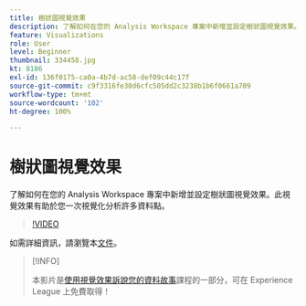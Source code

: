 ```yaml
---
title: 樹狀圖視覺效果
description: 了解如何在您的 Analysis Workspace 專案中新增並設定樹狀圖視覺效果。此視覺效果有助於您一次視覺化分析許多資料點。
feature: Visualizations
role: User
level: Beginner
thumbnail: 334458.jpg
kt: 8186
exl-id: 136f0175-ca0a-4b7d-ac58-def09c44c17f
source-git-commit: c9f3316fe30d6cfc505dd2c3238b1b6f0661a709
workflow-type: tm+mt
source-wordcount: '102'
ht-degree: 100%

---
```


# 樹狀圖視覺效果

了解如何在您的 Analysis Workspace 專案中新增並設定樹狀圖視覺效果。此視覺效果有助於您一次視覺化分析許多資料點。

>[!VIDEO](https://video.tv.adobe.com/v/334458/?quality=12&learn=on)

如需詳細資訊，請瀏覽本[文件](https://experienceleague.adobe.com/docs/analytics/analyze/analysis-workspace/visualizations/treemap.html?lang=zh-Hant)。

>[!INFO]
>
> 本影片是[使用視覺效果訴說您的資料故事](https://experienceleague.adobe.com/?recommended=Analytics-U-1-2021.1.visualizations)課程的一部分，可在 Experience League 上免費取得！
